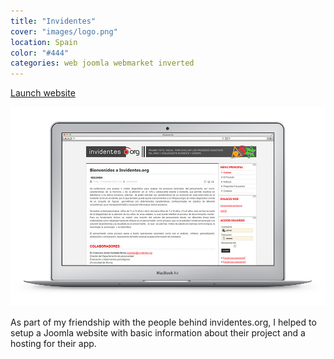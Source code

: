 ```yaml
---
title: "Invidentes"
cover: "images/logo.png"
location: Spain
color: "#444"
categories: web joomla webmarket inverted
---
```


<p class="align-center">
<a class="btn" href="http://invidentes.org" target="_blank">Launch website</a>
</p>

![](./images/1.jpg)

As part of my friendship with the people behind invidentes.org, I helped to setup a Joomla website with basic information about their project and a hosting for their app.
